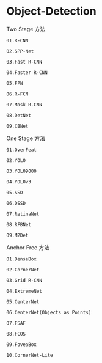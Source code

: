 # Object-Detection

Two Stage 方法

    01.R-CNN

    02.SPP-Net

    03.Fast R-CNN

    04.Faster R-CNN

    05.FPN

    06.R-FCN

    07.Mask R-CNN

    08.DetNet

    09.CBNet


One Stage 方法

    01.OverFeat

    02.YOLO

    03.YOLO9000

    04.YOLOv3

    05.SSD

    06.DSSD

    07.RetinaNet

    08.RFBNet

    09.M2Det

Anchor Free 方法

    01.DenseBox

    02.CornerNet

    03.Grid R-CNN

    04.ExtremeNet

    05.CenterNet

    06.CenterNet(Objects as Points)

    07.FSAF

    08.FCOS
    
    09.FoveaBox

    10.CornerNet-Lite

